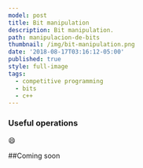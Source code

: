 ```yaml
---
model: post
title: Bit manipulation
description: Bit manipulation.
path: manipulacion-de-bits
thumbnail: /img/bit-manipulation.png
date: '2018-08-17T03:16:12-05:00'
published: true
style: full-image
tags:
  - competitive programming
  - bits
  - c++
---
```

### Useful operations


:smile:

##Coming soon